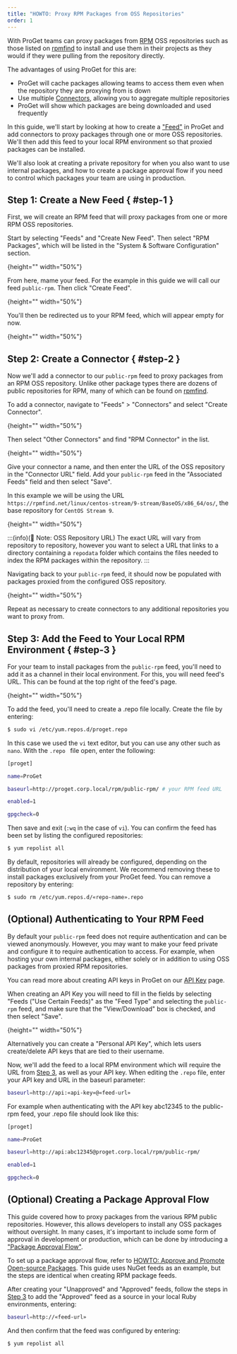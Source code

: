 ```yaml
---
title: "HOWTO: Proxy RPM Packages from OSS Repositories"
order: 1
---
```


With ProGet teams can proxy packages from [RPM](https://rpm.org/) OSS repositories such as those listed on [rpmfind](https://rpmfind.net) to install and use them in their projects as they would if they were pulling from the repository directly. 

The advantages of using ProGet for this are:
* ProGet will cache packages allowing teams to access them even when the repository they are proxying from is down
* Use multiple [Connectors](/docs/proget/feeds/connector-overview), allowing you to aggregate multiple repositories
* ProGet will show which packages are being downloaded and used frequently

In this guide, we'll start by looking at how to create a ["Feed"](/docs/proget/feeds/feed-overview) in ProGet and add connectors to proxy packages through one or more OSS repositories. We'll then add this feed to your local RPM environment so that proxied packages can be installed. 

We'll also look at creating a private repository for when you also want to use internal packages, and how to create a package approval flow if you need to control which packages your team are using in production. 

## Step 1: Create a New Feed { #step-1 }

First, we will create an RPM feed that will proxy packages from one or more RPM OSS repositories. 

Start by selecting "Feeds" and "Create New Feed". Then select "RPM Packages", which will be listed in the "System & Software Configuration" section.

![](){height="" width="50%"}

From here, mame your feed. For the example in this guide we will call our feed `public-rpm`. Then click "Create Feed".

![](){height="" width="50%"}

You'll then be redirected us to your RPM feed, which will appear empty for now.

![](){height="" width="50%"}

## Step 2: Create a Connector { #step-2 }

Now we'll add a connector to our `public-rpm` feed to proxy packages from an RPM OSS repository. Unlike other package types there are dozens of public repositories for RPM, many of which can be found on [rpmfind](https://rpmfind.net). 

To add a connector, navigate to "Feeds" > "Connectors" and select "Create Connector".

![](){height="" width="50%"}

Then select "Other Connectors" and find "RPM Connector" in the list.

![](){height="" width="50%"}

Give your connector a name, and then enter the URL of the OSS repository in the "Connector URL" field. Add your `public-rpm` feed in the "Associated Feeds" field and then select "Save". 

In this example we will be using the URL `https://rpmfind.net/linux/centos-stream/9-stream/BaseOS/x86_64/os/`, the base repository for `CentOS Stream 9`.  

![](){height="" width="50%"}

:::(info)(📄 Note: OSS Repository URL)
The exact URL will vary from repository to repository, however you want to select a URL that links to a directory containing a `repodata` folder which contains the files needed to index the RPM packages within the repository. 
:::

Navigating back to your `public-rpm` feed, it should now be populated with packages proxied from the configured OSS repository.

![](){height="" width="50%"}

Repeat as necessary to create connectors to any additional repositories you want to proxy from. 

## Step 3: Add the Feed to Your Local RPM Environment { #step-3 }

For your team to install packages from the `public-rpm` feed, you'll need to add it as a channel in their local environment. For this, you will need feed's URL. This can be found at the top right of the feed's page.

![](){height="" width="50%"}

To add the feed, you'll need to create a .repo file locally. Create the file by entering: 

```bash
$ sudo vi /etc/yum.repos.d/proget.repo  
```

In this case we used the `vi` text editor, but you can use any other such as `nano`. With the `.repo ` file open, enter the following:

```bash
[proget]

name=ProGet 

baseurl=http://proget.corp.local/rpm/public-rpm/ # your RPM feed URL

enabled=1 

gpgcheck=0 
```

Then save and exit (`:wq` in the case of `vi`). You can confirm the feed has been set by listing the configured repositories:

```bash
$ yum repolist all
```

By default, repositories will already be configured, depending on the distribution of your local environment. We recommend removing these to install packages exclusively from your ProGet feed. You can remove a repository by entering:

```bash
$ sudo rm /etc/yum.repos.d/«repo-name».repo
```

## (Optional) Authenticating to Your RPM Feed

By default your `public-rpm` feed does not require authentication and can be viewed anonymously. However, you may want to make your feed private and configure it to require authentication to access. For example, when hosting your own internal packages, either solely or in addition to using OSS packages from proxied RPM repositories. 

You can read more about creating API keys in ProGet on our [API Key](/docs/proget/reference-api/proget-apikeys) page. 

When creating an API Key you will need to fill in the fields by selecting "Feeds ("Use Certain Feeds)" as the "Feed Type" and selecting the `public-rpm` feed, and make sure that the "View/Download" box is checked, and then select "Save".

![](){height="" width="50%"}

Alternatively you can create a "Personal API Key", which lets users create/delete API keys that are tied to their username.

Now, we'll add the feed to a local RPM environment which will require the URL from [Step 3](#step-3), as well as your API key. When editing the `.repo` file, enter your API key and URL in the baseurl parameter:

```bash
baseurl=http://api:«api-key»@«feed-url»
```

For example when authenticating with the API key abc12345 to the public-rpm feed, your .repo file should look like this:

```bash
[proget]

name=ProGet 

baseurl=http://api:abc12345@proget.corp.local/rpm/public-rpm/  

enabled=1 

gpgcheck=0 
```

## (Optional) Creating a Package Approval Flow

This guide covered how to proxy packages from the various RPM public repositories. However, this allows developers to install any OSS packages without oversight. In many cases, it's important to include some form of approval in development or production, which can be done by introducing a ["Package Approval Flow"](/docs/proget/packages/package-promotion).

To set up a package approval flow, refer to [HOWTO: Approve and Promote Open-source Packages](/docs/proget/packages/package-promotion/proget-howto-promote-packages). This guide uses NuGet feeds as an example, but the steps are identical when creating RPM package feeds.

After creating your "Unapproved" and "Approved" feeds, follow the steps in [Step 3](#step-3) to add the "Approved" feed as a source in your local Ruby environments, entering:

```bash
baseurl=http://«feed-url»
```

And then confirm that the feed was configured by entering:

```bash
$ yum repolist all
```
